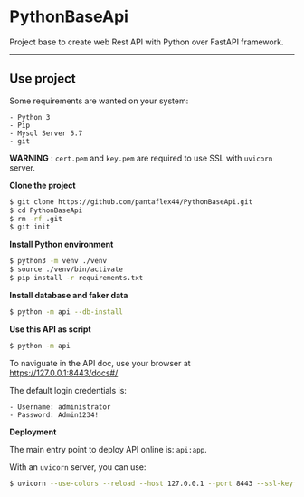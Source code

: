 # PythonBaseApi

Project base to create web Rest API with Python over FastAPI framework.

---

## Use project

Some requirements are wanted on your system:

    - Python 3
    - Pip
    - Mysql Server 5.7
    - git

**WARNING** : ```cert.pem``` and ```key.pem``` are required to use SSL with ```uvicorn``` server.

**Clone the project**

```bash
$ git clone https://github.com/pantaflex44/PythonBaseApi.git
$ cd PythonBaseApi
$ rm -rf .git
$ git init
```

**Install Python environment**

```bash
$ python3 -m venv ./venv
$ source ./venv/bin/activate
$ pip install -r requirements.txt
```

**Install database and faker data**

```bash
$ python -m api --db-install
```

**Use this API as script**

```bash
$ python -m api
```

To naviguate in the API doc, use your browser at https://127.0.0.1:8443/docs#/

The default login credentials is:

    - Username: administrator
    - Password: Admin1234!

**Deployment**

The main entry point to deploy API online is: ```api:app```.

With an ```uvicorn``` server, you can use:

```bash
$ uvicorn --use-colors --reload --host 127.0.0.1 --port 8443 --ssl-keyfile key.pem --ssl-certfile cert.pem api:app 
```


